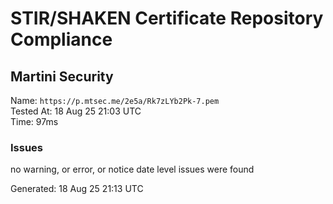 # STIR/SHAKEN Certificate Repository Compliance

## Martini Security

Name: `https://p.mtsec.me/2e5a/Rk7zLYb2Pk-7.pem`\
Tested At: 18 Aug 25 21:03 UTC\
Time: 97ms

### Issues

no warning, or error, or notice date level issues were found

Generated: 18 Aug 25 21:13 UTC